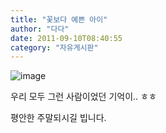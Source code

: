 ```yaml
---
title: "꽃보다 예쁜 아이"
author: "다다"
date: 2011-09-10T08:40:55
category: "자유게시판"
---
```


![image](/files/attach/TmqiPspigXI/AAAAAAAAAEs/OM2Inww-lA4/h301/%25EA%25BD%2583%25EB%25B3%25B4%25EB%258B%25A4%2B%25EC%2595%2584%25EB%25A6%2584%25EB%258B%25A4%25EC%259A%25B4_20110908.JPG)

우리 모두 그런 사람이었던 기억이.. ㅎㅎ

평안한 주말되시길 빕니다.
